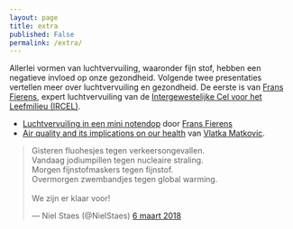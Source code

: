 ```yaml
---
layout: page
title: extra
published: False
permalink: /extra/
---
```


Allerlei vormen van luchtvervuiling, waaronder fijn stof, hebben een negatieve invloed op onze gezondheid. Volgende twee presentaties vertellen meer over luchtvervuiling en gezondheid. De eerste is van 
[Frans Fierens][whois-Frans-Fierens], expert luchtvervuiling van de [Intergewestelijke Cel voor het Leefmilieu (IRCEL)][irceline].

* [Luchtvervuiling in een mini notendop][voordracht-Frans-Fierens] door [Frans Fierens][whois-Frans-Fierens]
* [Air quality and its implications on our health][voordracht-Vlatka-Matkovic] van [Vlatka Matkovic][whois-Vlatka-Matkovic].

<blockquote class="twitter-tweet" data-lang="nl"><p lang="nl" dir="ltr">Gisteren fluohesjes tegen verkeersongevallen.<br>Vandaag jodiumpillen tegen nucleaire straling.<br>Morgen fijnstofmaskers tegen fijnstof.<br>Overmorgen zwembandjes tegen global warming.<br><br>We zijn er klaar voor!</p>&mdash; Niel Staes (@NielStaes) <a href="https://twitter.com/NielStaes/status/970983438160486400?ref_src=twsrc%5Etfw">6 maart 2018</a></blockquote>
<script async src="https://platform.twitter.com/widgets.js" charset="utf-8"></script>


[waselucht.be]: https://www.waselucht.be
[luftdaten.info]: http://luftdaten.info/nl/startpagina/
[OK_Lab_Stuttgart]: https://codefor.de/stuttgart/
[leuvenair.be]: https://leuvenair.be
[influencair.be]: http://influencair.be/
[voordracht-Vlatka-Matkovic]: https://www.slideshare.net/OpenKnowledgeBE/air-quality-and-its-implications-on-our-health
[whois-Vlatka-Matkovic]: http://www.env-health.org/about-us/who-we-are/heal-team/article/vlatka-matkovic-puljic
[voordracht-Frans-Fierens]: https://leuvenair.be/wp-content/uploads/2018/02/Fierens_leuvenair.pdf
[whois-Frans-Fierens]: http://www.irceline.be/nl/over-ons/frans-fierens-1/view
[irceline]: http://www.irceline.be
